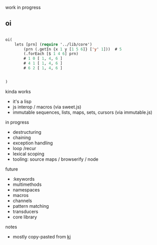 work in progress


oi
---

```lisp

oi(
	lets [prn] (require '../lib/core')
		(prn (.getIn {x 1 y [1 5 6]} ['y' 1]))  # 5
		(.forEach [$ 1 4 6] prn)
		# 1 0 [ 1, 4, 6 ]
		# 4 1 [ 1, 4, 6 ]
		# 6 2 [ 1, 4, 6 ]


)

```

kinda works

- it's a lisp
- js interop / macros (via sweet.js)
- immutable sequences, lists, maps, sets, cursors (via immutable.js)


in progress 

- destructuring 
- chaining 
- exception handling 
- loop /recur
- lexical scoping 
- tooling: source maps / browserify / node 

future

- :keywords
- multimethods
- namespaces
- macros 
- channels
- pattern matching 
- transducers
- core library


notes
- mostly copy-pasted from [ki](http://ki-lang.org)